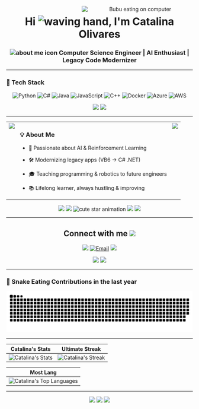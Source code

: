 <!-- Bubu a la derecha -->
<p align="center">
  <img align="right" width="300px" alt="Bubu eating on computer" src="https://media.tenor.com/Ck-OOIzPHwUAAAAi/bubu-eating-on-computer-eating.gif" />
</p>

<!-- Título con saludo animado -->
<h1 align="center">
  Hi <img src="https://media.giphy.com/media/hvRJCLFzcasrR4ia7z/giphy.gif" width="30px" alt="waving hand">, I'm Catalina Olivares
</h1>

<!-- Subtítulo -->
<h3 align="center">
  <img src="https://media.giphy.com/media/ObNTw8Uzwy6KQ/giphy.gif" width="30px" alt="about me icon">
  Computer Science Engineer | AI Enthusiast | Legacy Code Modernizer
</h3>



---

<!-- Tech Stack -->
### 🚀 Tech Stack
<p align="center">
  <img src="https://cdn.jsdelivr.net/gh/devicons/devicon/icons/python/python-original.svg" width="50" alt="Python" />
  <img src="https://cdn.jsdelivr.net/gh/devicons/devicon/icons/csharp/csharp-original.svg" width="50" alt="C#" />
  <img src="https://cdn.jsdelivr.net/gh/devicons/devicon/icons/java/java-original.svg" width="50" alt="Java" />
  <img src="https://cdn.jsdelivr.net/gh/devicons/devicon/icons/javascript/javascript-original.svg" width="50" alt="JavaScript" />
  <img src="https://cdn.jsdelivr.net/gh/devicons/devicon/icons/cplusplus/cplusplus-original.svg" width="50" alt="C++" />
  <img src="https://cdn.jsdelivr.net/gh/devicons/devicon/icons/docker/docker-original.svg" width="50" alt="Docker" />
  <img src="https://cdn.jsdelivr.net/gh/devicons/devicon/icons/azure/azure-original.svg" width="50" alt="Azure" />
  <img src="https://cdn.jsdelivr.net/gh/devicons/devicon/icons/aws/aws-original.svg" width="50" alt="AWS" />
</p>

<p align="center">
  <img src="https://media.tenor.com/0p54Ll3ekM0AAAAj/cute-cat.gif" width="80px" />
  <img src="https://media.tenor.com/Gg6TH2YU9SMAAAAj/ramen-cute-ramen.gif" width="80px" />
</p>

---

<!-- About Me con GIF a la derecha y Sailor Moon arriba izquierda -->
<table>
  <tr>
    <td valign="top">
      <img src="https://media.tenor.com/xjj2Bt60AQcAAAAj/sailor-moon-heart-eyes.gif" width="100px" />
    </td>
    <td valign="top">

### 💡 About Me
- 🚀 Passionate about AI & Reinforcement Learning  
- 🛠️ Modernizing legacy apps (VB6 → C# .NET)  
- 🎓 Teaching programming & robotics to future engineers  
- 📚 Lifelong learner, always hustling & improving

    </td>
    <td valign="top">
      <img src="https://media.tenor.com/suYddJa-q34AAAAj/hxh.gif" width="300px" />
    </td>
  </tr>
</table>

<!-- Iconos debajo centrados -->
<p align="center">
  <img src="https://media.tenor.com/KF5jT1bsTU0AAAAj/heart.gif" width="50px" />
  <img src="https://media.tenor.com/KF5jT1bsTU0AAAAj/heart.gif" width="50px" />
  <img src="https://media.tenor.com/h5F7PZhXNisAAAAj/star.gif" width="70px" alt="cute star animation" />
  <img src="https://media.tenor.com/KF5jT1bsTU0AAAAj/heart.gif" width="50px" />
  <img src="https://media.tenor.com/KF5jT1bsTU0AAAAj/heart.gif" width="50px" />
  
  
</p>

---

<!-- Connect -->
<h2 align="center">
  Connect with me <img src='https://raw.githubusercontent.com/ShahriarShafin/ShahriarShafin/main/Assets/handshake.gif' width="100px">
</h2>

<p align="center">
  <a href="https://www.linkedin.com/in/catalina-olivares-maturana"><img width="32px" src="https://raw.githubusercontent.com/rahulbanerjee26/githubAboutMeGenerator/main/icons/linked-in-alt.svg"/></a>
  <a href="mailto:catalina.olivares.m@usach.cl"><img src="https://upload.wikimedia.org/wikipedia/commons/4/4e/Gmail_Icon.png" width="32px" alt="Email"/></a>
  <a href="https://github.com/catalinaolivares"><img width="32px" src="https://raw.githubusercontent.com/rahulbanerjee26/githubAboutMeGenerator/main/icons/github.svg"/></a>
</p>

<p align="center">
  <img src="https://media.tenor.com/H1MYBHoYnHYAAAAj/bow.gif" width="60px" />
  <img src="https://media.tenor.com/O1giINuZjxAAAAAj/flowers.gif" width="60px" />
</p>

---

<!-- Snake -->
### 🐍 Snake Eating Contributions in the last year 
<p align="center">
  <img src="https://raw.githubusercontent.com/Elanza-48/Elanza-48/main/resources/img/github-contribution-grid-snake.svg" alt="snake animation" />
</p>

---

<!-- Stats -->
<div align="center">

| Catalina's Stats | Ultimate Streak |
| ------------- | ------------- |
| ![Catalina's Stats](https://github-readme-stats.vercel.app/api?username=catalinaolivares&theme=onedark&show_icons=true&hide_border=true&count_private=true) | ![Catalina's Streak](https://github-readme-streak-stats.herokuapp.com/?user=catalinaolivares&theme=onedark&hide_border=true) |

| Most Lang |
| ----------|
| ![Catalina's Top Languages](https://github-readme-stats.vercel.app/api/top-langs/?username=catalinaolivares&theme=onedark&show_icons=true&hide_border=true&layout=compact) |

</div>

---

<p align="center">
  <img src="https://media.tenor.com/JyuRkIuKSzsAAAAj/heart-cute.gif" width="50px" />
  <img src="https://media.tenor.com/rkAEqes681cAAAAj/purple-heart-purple.gif" width="50px" />
  <img src="https://media.tenor.com/xjj2Bt60AQcAAAAj/sailor-moon-heart-eyes.gif" width="70px" />
</p>
